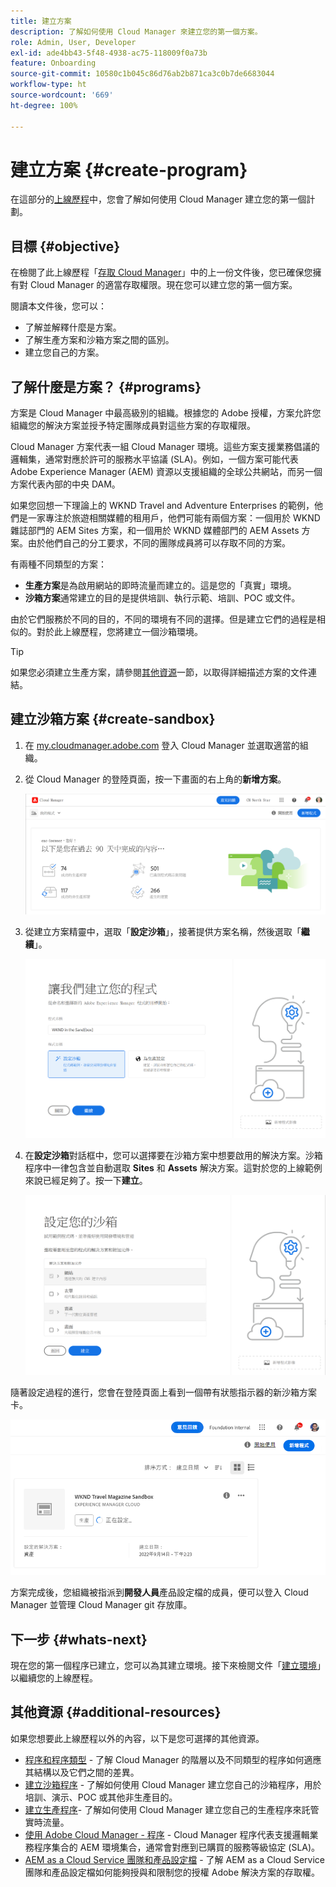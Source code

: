 ```yaml
---
title: 建立方案
description: 了解如何使用 Cloud Manager 來建立您的第一個方案。
role: Admin, User, Developer
exl-id: ade4bb43-5f48-4938-ac75-118009f0a73b
feature: Onboarding
source-git-commit: 10580c1b045c86d76ab2b871ca3c0b7de6683044
workflow-type: ht
source-wordcount: '669'
ht-degree: 100%

---
```


# 建立方案 {#create-program}

在這部分的[上線歷程](overview.md)中，您會了解如何使用 Cloud Manager 建立您的第一個計劃。

## 目標 {#objective}

在檢閱了此上線歷程「[存取 Cloud Manager](cloud-manager.md)」中的上一份文件後，您已確保您擁有對 Cloud Manager 的適當存取權限。現在您可以建立您的第一個方案。

閱讀本文件後，您可以：

* 了解並解釋什麼是方案。
* 了解生產方案和沙箱方案之間的區別。
* 建立您自己的方案。

## 了解什麼是方案？ {#programs}

方案是 Cloud Manager 中最高級別的組織。根據您的 Adobe 授權，方案允許您組織您的解決方案並授予特定團隊成員對這些方案的存取權限。

Cloud Manager 方案代表一組 Cloud Manager 環境。這些方案支援業務倡議的邏輯集，通常對應於許可的服務水平協議 (SLA)。例如，一個方案可能代表 Adobe Experience Manager (AEM) 資源以支援組織的全球公共網站，而另一個方案代表內部的中央 DAM。

如果您回想一下理論上的 WKND Travel and Adventure Enterprises 的範例，他們是一家專注於旅遊相關媒體的租用戶，他們可能有兩個方案：一個用於 WKND 雜誌部門的 AEM Sites 方案，和一個用於 WKND 媒體部門的 AEM Assets 方案。由於他們自己的分工要求，不同的團隊成員將可以存取不同的方案。

有兩種不同類型的方案：

* **生產方案**&#x200B;是為啟用網站的即時流量而建立的。這是您的「真實」環境。
* **沙箱方案**&#x200B;通常建立的目的是提供培訓、執行示範、培訓、POC 或文件。

由於它們服務於不同的目的，不同的環境有不同的選擇。但是建立它們的過程是相似的。對於此上線歷程，您將建立一個沙箱環境。

>[!TIP]
>
>如果您必須建立生產方案，請參閱[其他資源](#additional-resources)一節，以取得詳細描述方案的文件連結。

## 建立沙箱方案 {#create-sandbox}

1. 在 [my.cloudmanager.adobe.com](https://my.cloudmanager.adobe.com/) 登入 Cloud Manager 並選取適當的組織。

1. 從 Cloud Manager 的登陸頁面，按一下畫面的右上角的&#x200B;**新增方案**。

   ![Cloud Manager 登陸頁面](/help/implementing/cloud-manager/getting-access-to-aem-in-cloud/assets/cloud-manager-my-programs.png)

1. 從建立方案精靈中，選取「**設定沙箱**」，接著提供方案名稱，然後選取「**繼續**」。

   ![方案類型建立](/help/implementing/cloud-manager/getting-access-to-aem-in-cloud/assets/create-sandbox.png)

1. 在&#x200B;**設定沙箱**&#x200B;對話框中，您可以選擇要在沙箱方案中想要啟用的解決方案。沙箱程序中一律包含並自動選取 **Sites** 和 **Assets** 解決方案。這對於您的上線範例來說已經足夠了。按一下&#x200B;**建立**。

   ![解決方案選取](assets/set-up-sandbox-onboarding.png)

隨著設定過程的進行，您會在登陸頁面上看到一個帶有狀態指示器的新沙箱方案卡。

![從概觀頁面建立沙箱](/help/implementing/cloud-manager/getting-access-to-aem-in-cloud/assets/program-create-setupdemo2.png)

方案完成後，您組織被指派到&#x200B;**開發人員**&#x200B;產品設定檔的成員，便可以登入 Cloud Manager 並管理 Cloud Manager git 存放庫。

## 下一步 {#whats-next}

現在您的第一個程序已建立，您可以為其建立環境。接下來檢閱文件「[建立環境](create-environments.md)」以繼續您的上線歷程。

## 其他資源 {#additional-resources}

如果您想要此上線歷程以外的內容，以下是您可選擇的其他資源。

* [程序和程序類型](/help/implementing/cloud-manager/getting-access-to-aem-in-cloud/program-types.md) - 了解 Cloud Manager 的階層以及不同類型的程序如何適應其結構以及它們之間的差異。
* [建立沙箱程序](/help/implementing/cloud-manager/getting-access-to-aem-in-cloud/creating-sandbox-programs.md) - 了解如何使用 Cloud Manager 建立您自己的沙箱程序，用於培訓、演示、POC 或其他非生產目的。
* [建立生產程序](/help/implementing/cloud-manager/getting-access-to-aem-in-cloud/creating-production-programs.md)- 了解如何使用 Cloud Manager 建立您自己的生產程序來託管實時流量。
* [使用 Adobe Cloud Manager - 程序](https://experienceleague.adobe.com/docs/experience-manager-learn/cloud-service/cloud-manager/programs.html) - Cloud Manager 程序代表支援邏輯業務程序集合的 AEM 環境集合，通常會對應到已購買的服務等級協定 (SLA)。
* [AEM as a Cloud Service 團隊和產品設定檔](/help/onboarding/aem-cs-team-product-profiles.md) - 了解 AEM as a Cloud Service 團隊和產品設定檔如何能夠授與和限制您的授權 Adobe 解決方案的存取權。

